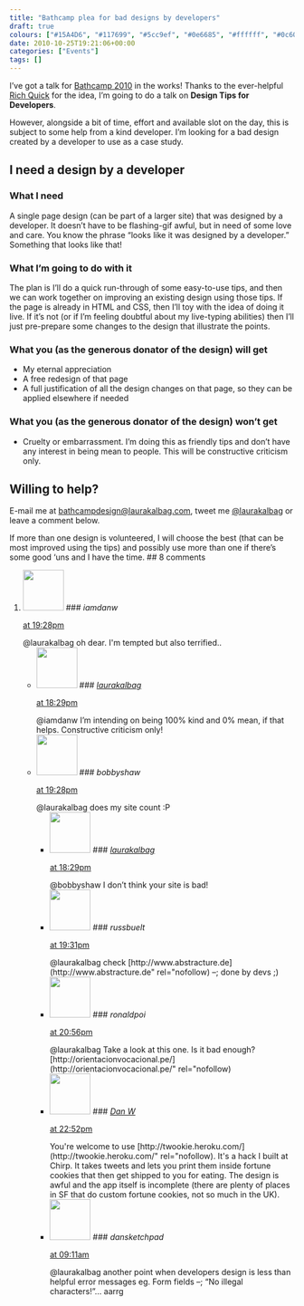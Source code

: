 ```yaml
---
title: "Bathcamp plea for bad designs by developers"
draft: true
colours: ["#15A4D6", "#117699", "#5cc9ef", "#0e6685", "#ffffff", "#0c607e", "#ffffff"]
date: 2010-10-25T19:21:06+00:00
categories: ["Events"]
tags: []
---
```


I’ve got a talk for [Bathcamp 2010](http://bathcamp.org) in the works! Thanks to the ever-helpful [Rich Quick](http://twitter.com/richquick) for the idea, I’m going to do a talk on **Design Tips for Developers**.

However, alongside a bit of time, effort and available slot on the day, this is subject to some help from a kind developer. I’m looking for a bad design created by a developer to use as a case study.

## I need a design by a developer

### What I need

A single page design (can be part of a larger site) that was designed by a developer. It doesn’t have to be flashing-gif awful, but in need of some love and care. You know the phrase “looks like it was designed by a developer.” Something that looks like that!

### What I’m going to do with it

The plan is I’ll do a quick run-through of some easy-to-use tips, and then we can work together on improving an existing design using those tips. If the page is already in HTML and CSS, then I’ll toy with the idea of doing it live. If it’s not (or if I’m feeling doubtful about my live-typing abilities) then I’ll just pre-prepare some changes to the design that illustrate the points.

### What you (as the generous donator of the design) will get

* My eternal appreciation
* A free redesign of that page
* A full justification of all the design changes on that page, so they can be applied elsewhere if needed

### What you (as the generous donator of the design) **won’t** get

* Cruelty or embarrassment. I’m doing this as friendly tips and don’t have any interest in being mean to people. This will be constructive criticism only.

## Willing to help?

E-mail me at [bathcampdesign@laurakalbag.com](mailto:bathcampdesign@laurakalbag.com "E-mail bathcampdesign@laurakalbag.com using your desktop mail client"), tweet me [@laurakalbag](http://twitter.com/laurakalbag) or leave a comment below.

If more than one design is volunteered, I will choose the best (that can be most improved using the tips) and possibly use more than one if there’s some good ‘uns and I have the time.
	## 8 comments

<ol class="commentlist">
	<li class="comment even thread-even depth-1" id="li-comment-151">
			<div class="comment-author vcard">
			<img alt='' src='http://1.gravatar.com/avatar/d281a23b55db2b3d1d6b0be43791bf6b?s=72&amp;d=mm&amp;r=g' srcset='http://1.gravatar.com/avatar/d281a23b55db2b3d1d6b0be43791bf6b?s=144&amp;d=mm&amp;r=g 2x' class='avatar avatar-72 photo' height='72' width='72' />
### <cite class="fn">iamdanw</cite>
		</div>
		<aside class="comment-meta commentmetadata"><p><a href="#comment-151"><time datetime="2010-10-25T19:28:38+00:00" pubdate class="published">
		 at <span class="hours">19:28pm</span></time></a></p>
	</aside>
	<div class="comment-entry">
		@laurakalbag oh dear. I&#039;m tempted but also terrified..
	</div>
	<ul class="children">
		<li class="comment odd alt depth-2" id="li-comment-152">
			<div class="comment-author vcard">
			<img alt='' src='http://1.gravatar.com/avatar/d281a23b55db2b3d1d6b0be43791bf6b?s=72&amp;d=mm&amp;r=g' srcset='http://1.gravatar.com/avatar/d281a23b55db2b3d1d6b0be43791bf6b?s=144&amp;d=mm&amp;r=g 2x' class='avatar avatar-72 photo' height='72' width='72' />
### <cite class="fn"><a href='http://twitoaster.com/laurakalbag/' rel='external nofollow' class='url'>laurakalbag</a></cite>
		</div>
		<aside class="comment-meta commentmetadata"><p><a href="#comment-152"><time datetime="2010-10-25T18:29:50+00:00" pubdate class="published">
		 at <span class="hours">18:29pm</span></time></a></p>
	</aside>
	<div class="comment-entry">
		@iamdanw I’m intending on being 100% kind and 0% mean, if that helps. Constructive criticism only!
		</div>
	</li>
	<li class="comment even thread-odd thread-alt depth-1" id="li-comment-153">
			<div class="comment-author vcard">
			<img alt='' src='http://1.gravatar.com/avatar/d281a23b55db2b3d1d6b0be43791bf6b?s=72&amp;d=mm&amp;r=g' srcset='http://1.gravatar.com/avatar/d281a23b55db2b3d1d6b0be43791bf6b?s=144&amp;d=mm&amp;r=g 2x' class='avatar avatar-72 photo' height='72' width='72' />
### <cite class="fn">bobbyshaw</cite>
		</div>
		<aside class="comment-meta commentmetadata"><p><a href="#comment-153"><time datetime="2010-10-25T19:28:43+00:00" pubdate class="published">
		 at <span class="hours">19:28pm</span></time></a></p>
	</aside>
	<div class="comment-entry">
		@laurakalbag does my site count :P
	</div>
	<ul class="children">
		<li class="comment odd alt depth-2" id="li-comment-154">
			<div class="comment-author vcard">
			<img alt='' src='http://1.gravatar.com/avatar/d281a23b55db2b3d1d6b0be43791bf6b?s=72&amp;d=mm&amp;r=g' srcset='http://1.gravatar.com/avatar/d281a23b55db2b3d1d6b0be43791bf6b?s=144&amp;d=mm&amp;r=g 2x' class='avatar avatar-72 photo' height='72' width='72' />
### <cite class="fn"><a href='http://twitoaster.com/laurakalbag/' rel='external nofollow' class='url'>laurakalbag</a></cite>
		</div>
		<aside class="comment-meta commentmetadata"><p><a href="#comment-154"><time datetime="2010-10-25T18:29:20+00:00" pubdate class="published">
		 at <span class="hours">18:29pm</span></time></a></p>
	</aside>
	<div class="comment-entry">
		@bobbyshaw I don’t think your site is bad!
		</div>
	</li>
	<li class="comment even thread-even depth-1" id="li-comment-155">
			<div class="comment-author vcard">
			<img alt='' src='http://1.gravatar.com/avatar/d281a23b55db2b3d1d6b0be43791bf6b?s=72&amp;d=mm&amp;r=g' srcset='http://1.gravatar.com/avatar/d281a23b55db2b3d1d6b0be43791bf6b?s=144&amp;d=mm&amp;r=g 2x' class='avatar avatar-72 photo' height='72' width='72' />
### <cite class="fn">russbuelt</cite>
		</div>
		<aside class="comment-meta commentmetadata"><p><a href="#comment-155"><time datetime="2010-10-25T19:31:30+00:00" pubdate class="published">
		 at <span class="hours">19:31pm</span></time></a></p>
	</aside>
	<div class="comment-entry">
		@laurakalbag check [http://www.abstracture.de](http://www.abstracture.de" rel="nofollow) –; done by devs ;)
	</div>
</li>
	<li class="comment odd alt thread-odd thread-alt depth-1" id="li-comment-156">
			<div class="comment-author vcard">
			<img alt='' src='http://1.gravatar.com/avatar/d281a23b55db2b3d1d6b0be43791bf6b?s=72&amp;d=mm&amp;r=g' srcset='http://1.gravatar.com/avatar/d281a23b55db2b3d1d6b0be43791bf6b?s=144&amp;d=mm&amp;r=g 2x' class='avatar avatar-72 photo' height='72' width='72' />
### <cite class="fn">ronaldpoi</cite>
		</div>
		<aside class="comment-meta commentmetadata"><p><a href="#comment-156"><time datetime="2010-10-25T20:56:36+00:00" pubdate class="published">
		 at <span class="hours">20:56pm</span></time></a></p>
	</aside>
	<div class="comment-entry">
		@laurakalbag Take a look at this one. Is it bad enough?  [http://orientacionvocacional.pe/](http://orientacionvocacional.pe/" rel="nofollow)
	</div>
</li>
	<li class="comment even thread-even depth-1" id="li-comment-157">
			<div class="comment-author vcard">
			<img alt='' src='http://0.gravatar.com/avatar/9f097badb0b980f53649c7ba5daaa2ef?s=72&amp;d=mm&amp;r=g' srcset='http://0.gravatar.com/avatar/9f097badb0b980f53649c7ba5daaa2ef?s=144&amp;d=mm&amp;r=g 2x' class='avatar avatar-72 photo' height='72' width='72' />
### <cite class="fn"><a href='http://twookie.heroku.com/' rel='external nofollow' class='url'>Dan W</a></cite>
		</div>
		<aside class="comment-meta commentmetadata"><p><a href="#comment-157"><time datetime="2010-10-25T22:52:04+00:00" pubdate class="published">
		 at <span class="hours">22:52pm</span></time></a></p>
	</aside>
	<div class="comment-entry">
		You&#039;re welcome to use [http://twookie.heroku.com/](http://twookie.heroku.com/" rel="nofollow). It&#039;s a hack I built at Chirp. It takes tweets and lets you print them inside fortune cookies that then get shipped to you for eating. The design is awful and the app itself is incomplete (there are plenty of places in SF that do custom fortune cookies, not so much in the UK).
	</div>
</li>
	<li class="comment odd alt thread-odd thread-alt depth-1" id="li-comment-158">
			<div class="comment-author vcard">
			<img alt='' src='http://1.gravatar.com/avatar/d281a23b55db2b3d1d6b0be43791bf6b?s=72&amp;d=mm&amp;r=g' srcset='http://1.gravatar.com/avatar/d281a23b55db2b3d1d6b0be43791bf6b?s=144&amp;d=mm&amp;r=g 2x' class='avatar avatar-72 photo' height='72' width='72' />
### <cite class="fn">dansketchpad</cite>
		</div>
		<aside class="comment-meta commentmetadata"><p><a href="#comment-158"><time datetime="2010-10-26T09:11:14+00:00" pubdate class="published">
		 at <span class="hours">09:11am</span></time></a></p>
	</aside>
	<div class="comment-entry">
		@laurakalbag another point when developers design is less than helpful error messages eg. Form fields –; “No illegal characters!”&#8230; aarrg
	</div>
</li>
</ol>
